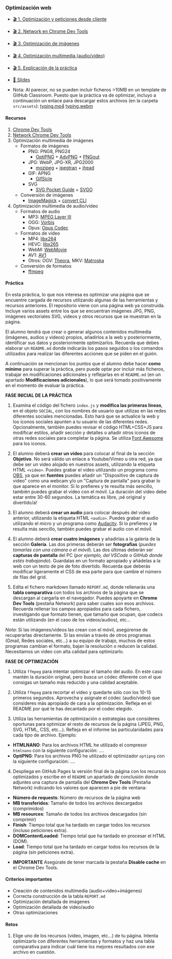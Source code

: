 ### Optimización web

- [🎬 1. Optimización y peticiones desde cliente](https://youtu.be/dSzW3EJEqio)
- [🎬 2. Network en Chrome Dev Tools](https://youtu.be/LD1xEsajwKw)
- [🎬 3. Optimización de imágenes](https://youtu.be/SnLLr1KMTHc)
- [🎬 4. Optimización multimedia (audio/video)](https://youtu.be/oSy6GPwQXlc)
- [🎬 5. Explicación de la práctica](https://youtu.be/pGpEAKeW6J0)
- [📗 Slides](https://docs.google.com/presentation/d/1S6B_fibEJKUvxEhcsDnIKgTdw3PeA4j9BhidJcHB7dY/present)

- Nota: Al parecer, no se pueden incluir ficheros >10MB en un template de GitHub Classroom. Puesto que la práctica va de optimizar, incluyo a continuación un enlace para descargar estos archivos (en la carpeta `src/assets`): [typing.mp4](typing.mp4) [typing.webm](typing.webm)

#### Recursos

1. [Chrome Dev Tools](https://developers.google.com/web/tools/chrome-devtools)
2. [Network Chrome Dev Tools](https://developers.google.com/web/tools/chrome-devtools/network)
3. Optimización multimedia de imágenes
   - Formatos de imágenes
     - PNG: PNG8, PNG24
       - [OptiPNG](http://optipng.sourceforge.net/) + [AdvPNG](http://www.advancemame.it/doc-advpng.html) + [PNGout](http://advsys.net/ken/utils.htm)
     - JPG: WebP, JPG-XR, JPG2000
       - [mozjpeg](https://github.com/mozilla/mozjpeg) + [jpegtran](https://jpegclub.org/jpegtran/) + [jhead](https://www.sentex.ca/~mwandel/jhead/)
     - GIF: APNG
       - [GifSicle](https://github.com/kohler/gifsicle)
     - SVG
       - [SVG Pocket Guide](https://svgpocketguide.com/) + [SVGO](https://github.com/svg/svgo)
   - Conversión de imágenes
     - [ImageMagick](https://imagemagick.org/) + [convert CLI](https://imagemagick.org/script/convert.php)
4. Optimización multimedia de audio/video
   - Formatos de audio
     - MP3: [MPEG Layer III](https://www.iis.fraunhofer.de/en/ff/amm/consumer-electronics/mp3.html)
     - OGG: [Vorbis](https://xiph.org/vorbis/)
     - Opus: [Opus Codec](http://opus-codec.org/)
   - Formatos de video
     - MP4: [libx264](https://www.videolan.org/developers/x264.html)
     - HEVC: [libx265](http://x265.org/)
     - WebM: [WebMovie](https://www.webmproject.org/)
     - AV1: [AV1](https://aomedia.org/)
     - Otros: OGV: [Theora](https://theora.org/), MKV: [Matroska](https://matroska.org/)
   - Conversión de formatos
     - [ffmpeg](https://www.ffmpeg.org/)

#### Práctica

En esta práctica, lo que nos interesa es optimizar una página que se encuentre cargada de recursos utilizando algunas de las herramientas y recursos anteriores. El repositorio viene con una página web ya construída. Incluye varios assets entre los que se encuentran imágenes JPG, PNG, imágenes vectoriales SVG, videos y otros recursos que se muestran en la página.

El alumno tendrá que crear o generar algunos contenidos multimedia (imágenes, audios y videos) propios, añadirlos a la web y posteriormente, identificar sus datos y posteriormente optimizarlos. Recuerda que debes elaborar un `README.md` donde indicarás los pasos seguidos o los comandos utilizados para realizar las diferentes acciones que se piden en el guión.

A continuación se mencionan los puntos que el alumno debe hacer **como mínimo** para superar la práctica, pero puede optar por incluir más ficheros, trabajar en modificaciones adicionales y reflejarlas en el `README.md` (en un apartado **Modificaciones adicionales**), lo que será tomado positivamente en el momento de evaluar la práctica.

**FASE INICIAL DE LA PRÁCTICA**

1. Examina el código del fichero `index.js` y **modifica las primeras líneas**, en el objeto `SOCIAL`, con los nombres de usuario que utilizas en las redes diferentes sociales mencionadas. Esto hará que se actualice la web y los iconos sociales apunten a tu usuario de las diferentes redes. Opcionalmente, también puedes revisar el código HTML+CSS+JS para modificar estilos, añadir sección y detalles o añadir otros iconos de otras redes sociales para completar la página. Se utiliza [Font Awesome](https://fontawesome.com/) para los iconos.

2. El alumno deberá **crear un video** para colocar al final de la sección **Objetivo**. No será válido un enlace a Youtube/Vimeo u otra red, ya que debe ser un video alojado en nuestros assets, utilizando la etiqueta HTML `<video>`. Puedes grabar el video utilizando un programa como [OBS](https://obsproject.com/es), ya que en **fuentes** puedes añadir un "Dispositivo de captura de video" como una webcam y/o un "Captura de pantalla" para grabar lo que aparece en el monitor. Si lo prefieres y te resulta más sencillo, también puedes grabar el video con el móvil. La duración del video debe estar entre 30-60 segundos. La temática es libre, ¡sé original y divertido/a!

3. El alumno deberá **crear un audio** para colocar después del video anterior, utilizando la etiqueta HTML `<audio>`. Puedes grabar el audio utilizando el micro y un programa como [Audacity](https://www.audacityteam.org/). Si lo prefieres y te resulta más sencillo, también puedes grabar el audio con el móvil.

4. El alumno deberá **crear cuatro imágenes** y añadirlas a la galería de la sección **Galería**. Las dos primeras deberán ser **fotografías** (_puedes tomarlas con una cámara o el móvil_). Las dos últimas deberán ser **capturas de pantalla** del PC (_por ejemplo, del VSCode o GitHub donde estés trabajando_). Guardalas en un formato apropiado y añádelas a la web con un texto de pie de foto divertido. Recuerda que deberás modificar ligeramente el CSS de esa parte para que cambie el número de filas del grid.

5. Edita el fichero markdown llamado `REPORT.md`, donde rellenarás una **tabla comparativa** con todos los archivos de la página que se descargan al cargarla en el navegador. Puedes apoyarte en **Chrome Dev Tools** (pestaña Network) para saber cuales son esos archivos. Recuerda rellenar los campos apropiados para cada fichero, investigando que formato tienen, que tamaño que ocupan, que codecs están utilizando (en el caso de los videos/audios), etc...

_Nota_: Si las imágenes/videos las crean con el móvil, asegúrense de recuperarlas directamente. Si las envían a través de otros programas (Gmail, Redes sociales, etc...) a su equipo de trabajo, muchos de estos programas cambian el formato, bajan la resolución o reducen la calidad. Necesitamos un video con alta calidad para optimizarlo.

**FASE DE OPTIMIZACIÓN**

1. Utiliza `ffmpeg` para intentar optimizar el tamaño del audio. En este caso mantén la duración original, pero busca un códec diferente con el que consigas un tamaño más reducido y una calidad aceptable.

2. Utiliza `ffmpeg` para recortar el video y quedarte sólo con los 10-15 primeros segundos. Aprovecha y asignale el códec (audio/video) que consideres más apropiado de cara a la optimización. Refleja en el README por qué te has decantado por el codec elegido.

3. Utiliza las herramientas de optimización o estrategias que consideres oportunas para optimizar el resto de recursos de la página (JPEG, PNG, SVG, HTML, CSS, etc...). Refleja en el informe las particularidades para cada tipo de archivo. Ejemplo:

- **HTMLNANO**: Para los archivos HTML he utilizado el compresor `htmlnano` con la siguiente configuración: ....
- **OptiPNG**: Para los archivos PNG he utilizado el optimizador `optipng` con la siguiente configuración: ....

4. Despliega en GitHub Pages la versión final de la página con los recursos optimizados y escribe en el `README` un apartado de conclusión donde adjuntes una captura de pantalla del **Chrome Dev Tools** (Pestaña Network) indicando los valores que aparecen a pie de ventana:

- **Número de requests**: Número de recursos de la página web
- **MB transferidos**: Tamaño de todos los archivos descargados (comprimidos)
- **MB resources**: Tamaño de todos los archivos descargados (sin comprimir)
- **Finish**: Tiempo total que ha tardado en cargar todos los recursos (incluso peticiones extra).
- **DOMContentLoaded**: Tiempo total que ha tardado en procesar el HTML (DOM).
- **Load**: Tiempo total que ha tardado en cargar todos los recursos de la página (sin peticiones extra).

* **IMPORTANTE** Asegúrate de tener marcada la pestaña **Disable cache** en el Chrome Dev Tools.

#### Criterios importantes

- Creación de contenidos multimedia (audio+video+imágenes)
- Correcta construcción de la tabla `REPORT.md`
- Optimización detallada de imágenes
- Optimización detallada de video/audio
- Otras optimizaciones

#### Retos

1. Elige uno de los recursos (video, imagen, etc...) de tu página. Intenta optimizarlo con diferentes herramientas y formatos y haz una tabla comparativa para indicar cuál tiene los mejores resultados con ese archivo en cuestión.
